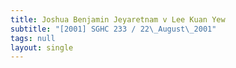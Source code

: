 ```yaml
---
title: Joshua Benjamin Jeyaretnam v Lee Kuan Yew
subtitle: "[2001] SGHC 233 / 22\_August\_2001"
tags: null
layout: single
---
```


